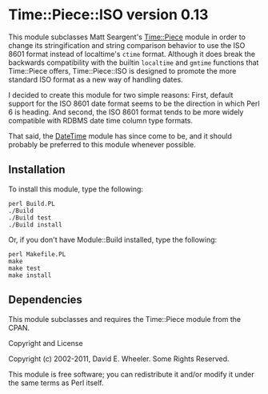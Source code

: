 Time::Piece::ISO version 0.13
=============================

This module subclasses Matt Seargent's
[Time::Piece](http://search.cpan.org/perldoc?Time::Piece) module in order to
change its stringification and string comparison behavior to use the ISO 8601
format instead of localtime's `ctime` format. Although it does break the
backwards compatibility with the builtin `localtime` and `gmtime` functions
that Time::Piece offers, Time::Piece::ISO is designed to promote the more
standard ISO format as a new way of handling dates.

I decided to create this module for two simple reasons: First, default support
for the ISO 8601 date format seems to be the direction in which Perl 6 is
heading. And second, the ISO 8601 format tends to be more widely compatible
with RDBMS date time column type formats.

That said, the [DateTime](http://search.cpan.org/perldoc?DateTime) module has
since come to be, and it should probably be preferred to this module whenever
possible.

Installation
------------

To install this module, type the following:

    perl Build.PL
    ./Build
    ./Build test
    ./Build install

Or, if you don't have Module::Build installed, type the following:

    perl Makefile.PL
    make
    make test
    make install

Dependencies
------------

This module subclasses and requires the Time::Piece module from the CPAN.

Copyright and License

Copyright (c) 2002-2011, David E. Wheeler. Some Rights Reserved.

This module is free software; you can redistribute it and/or modify it under
the same terms as Perl itself.
